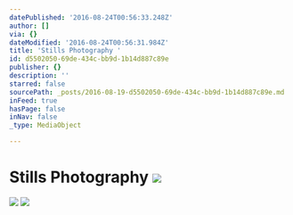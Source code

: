 ```yaml
---
datePublished: '2016-08-24T00:56:33.248Z'
author: []
via: {}
dateModified: '2016-08-24T00:56:31.984Z'
title: 'Stills Photography '
id: d5502050-69de-434c-bb9d-1b14d887c89e
publisher: {}
description: ''
starred: false
sourcePath: _posts/2016-08-19-d5502050-69de-434c-bb9d-1b14d887c89e.md
inFeed: true
hasPage: false
inNav: false
_type: MediaObject

---
```

# Stills Photography ![](https://the-grid-user-content.s3-us-west-2.amazonaws.com/6830aa7f-7596-40fb-89ad-e9d95c7db580.jpg)
![](https://the-grid-user-content.s3-us-west-2.amazonaws.com/5b37812a-5e68-4e18-8b60-d4cc450c005d.jpg)
![](https://the-grid-user-content.s3-us-west-2.amazonaws.com/230e740f-bfc8-43f2-be62-585fd2b9331d.jpg)